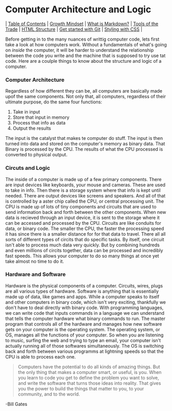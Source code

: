 # Computer Architecture and Logic

| [Table of Contents](https://penjoe.github.io/learning-journal/) | [Growth Mindset](https://penjoe.github.io/learning-journal/growth-mindset) | [What is Markdown?](https://penjoe.github.io/learning-journal/markdown)  |  [Tools of the Trade](https://penjoe.github.io/learning-journal/coders-computer) | [HTML Structure](https://penjoe.github.io/learning-journal/html-structure) | [Get started with Git](http://penjoe.github.io/learning-journal/git) | [Styling with CSS](https://penjoe.github.io/learning-journal/css) |

Before getting in to the many nuances of writtig computer code, lets first take a look at how computers work. Without a fundamentals of what's going on *inside* the computer, it will be harder to understand the relationship between the code you write and the machine that is supposed to try use tat code. Here are a coulple things to know about the structure and logic of a computer.

### Computer Architecture

Regardless of how different they can be, all computers are basically made upof the same components. Not only that, all computers, regardless of their ultimate purpose, do the same four functions:
1. Take in input
2. Store that input in memory
3. Process that info as data
4. Output the results

The input is the catalyst that makes te computer do stuff. The input is then turned into data and stored on the computer's memory as binary data. That Binary is processed by the CPU. The results of what the CPU processed is converted to physical output.

### Circuts and Logic

The inside of a computer is made up of a few primary components. There are input devices like keyboards, your mouse and cameras. These are used to take in info. Then there is a storage system where that info is kept until needed. There are output devices like screens and speakers. And all of that is controlled by a aster chip called the CPU, or central processing unit. The CPU is made up of lots of tiny components and circuits that are used to send information back and forth between the other components. When new data is recieved through an input device, it is sent to the storage where it can be accessed and processed by the CPU. Circuits are like conduits for data, or binary code. The smaller the CPU, the faster the processing speed it has since there is a smaller distance for for that data to travel. There all all sorts of different types of circits that do specific tasks. By itself, one circuit isn't able to process much data very quickly. But by combining hundreds and even millions of circits together, data can be processed and incredibly fast speeds. This allows your computer to do so many things at once yet take almost no time to do it.

### Hardware and Software

Hardware is the physical components of a computer. Circuits, wires, plugs are all various types of hardware. Software is anything that is essentially made up of data, like games and apps. While a computer speaks to itself and other computers in binary code, which isn't very exciting, thankfully we don't have to deal directly with binary code. With programming languages, we can write code that inputs commands in a language we can understand that tells the computer hardware what binary commands to run. The master program that controls all of the hardware and manages how new software gets on your computer is the operating system. The operating system, or OS, manages all the functions of your computer. So when you are listening to music, surfing the web and trying to type an email, your computer isn't actually running all of those softwares simultaneously. The OS is switching back and forth between various programms at lightning speeds so that the CPU is able to process each one.  

> Computers have the potential to do all kinds of amazing things. But the only thing that makes a computer smart, or useful, is you. When you learn to code you get to define the problem you want to solve, and write the software that turns those ideas into reality. That gives you the power to build the things that matter to you, to your community, and to the world.                                    

-Bill Gates